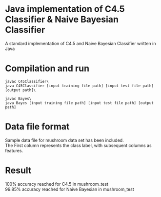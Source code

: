 # Java implementation of C4.5 Classifier & Naive Bayesian Classifier
A standard implementation of C4.5 and Naive Bayesian Classifier written in Java

# Compilation and run
```
javac C45Classifier\
java C45Classifier [input training file path] [input test file path] [output path]\
```
```
javac Bayes\
java Bayes [input training file path] [input test file path] [output path]
```
# Data file format
Sample data file for mushroom data set has been included.\
The First column represents the class label, with subsequent columns as features.

# Result
100% accuracy reached for C4.5 in mushroom_test\
99.85% accuracy reached for Naive Bayesian in mushroom_test
